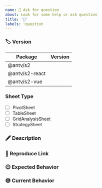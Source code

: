 ```yaml
---
name: 🤔 Ask for question
about: Look for some help or ask question
title: '🤔'
labels: ❔question
---
```


<!-- You can also use https://github.com/antvis/S2/discussions -->

### 🏷 Version

<!-- Required! -->
<!-- eg. `1.16.0` 🙅🏻‍♀️🚫 `latest`, `1.x` -->

| Package      | Version |
| -------------- | --------- |
| @antv/s2       |          |
| @antv/s2-react |          |
| @antv/s2-vue   |          |

### Sheet Type

<!-- Required! -->

- [ ] PivotSheet
- [ ] TableSheet
- [ ] GridAnalysisSheet
- [ ] StrategySheet

### 🖋 Description

<!-- Required! -->

### 🔗 Reproduce Link

<!-- eg. use S2 code sandbox template https://codesandbox.io/s/29zle -->

### 😊 Expected Behavior

### 😅 Current Behavior
